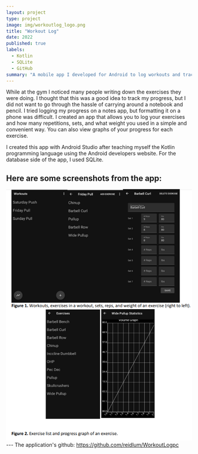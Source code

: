 ```yaml
---
layout: project
type: project
image: img/workoutlog_logo.png
title: "Workout Log"
date: 2022
published: true
labels:
  - Kotlin
  - SQLite
  - GitHub
summary: "A mobile app I developed for Android to log workouts and track progress."
---
```


While at the gym I noticed many people writing down the exercises they were doing. I thought that this was a good idea to track my progress, but I did not want to go through the hassle of carrying around a notebook and pencil. I tried logging my progress on a notes app, but formatting it on a phone was difficult. I created an app that allows you to log your exercises and how many repetitions, sets, and what weight you used in a simple and convenient way. You can also view graphs of your progress for each exercise.

I created this app with Android Studio after teaching myself the Kotlin programming language using the Android developers website. For the database side of the app, I used SQLite.

Here are some screenshots from the app:
---
<img class="img-fluid" src="../img/workoutlogss.png">
---
The application's github: <a href="https://github.com/reidlum/WorkoutLogpc"><i class="large github icon "></i>https://github.com/reidlum/WorkoutLogpc</a>
